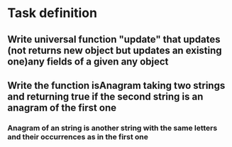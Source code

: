 # Task definition
## Write universal function "update" that updates (not returns new object but updates an existing one)any fields of a given any object
## Write the function isAnagram taking two strings and returning true if the second string is an anagram of the first one
### Anagram of an string is another string with the same letters and their occurrences as in the first one

